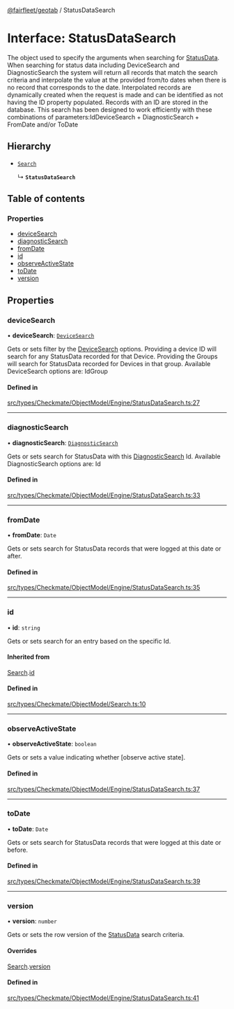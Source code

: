 [@fairfleet/geotab](../README.md) / StatusDataSearch

# Interface: StatusDataSearch

The object used to specify the arguments when searching for
 [StatusData](StatusData.md).
 When searching for status data including DeviceSearch and DiagnosticSearch
 the system will return all records that match the search criteria and interpolate the value at the
 provided from/to dates when there is no record that corresponds to the date. Interpolated records
 are dynamically created when the request is made and can be identified as not having the ID property
 populated. Records with an ID are stored in the database.
 This search has been designed to work efficiently with these combinations of parameters:<list><item><description>Id</description></item><item><description>DeviceSearch + DiagnosticSearch + FromDate and/or ToDate</description></item></list>

## Hierarchy

- [`Search`](Search.md)

  ↳ **`StatusDataSearch`**

## Table of contents

### Properties

- [deviceSearch](StatusDataSearch.md#devicesearch)
- [diagnosticSearch](StatusDataSearch.md#diagnosticsearch)
- [fromDate](StatusDataSearch.md#fromdate)
- [id](StatusDataSearch.md#id)
- [observeActiveState](StatusDataSearch.md#observeactivestate)
- [toDate](StatusDataSearch.md#todate)
- [version](StatusDataSearch.md#version)

## Properties

### deviceSearch

• **deviceSearch**: [`DeviceSearch`](DeviceSearch.md)

Gets or sets filter by the [DeviceSearch](DeviceSearch.md) options. Providing a device ID will
 search for any StatusData recorded for that Device.
 Providing the Groups will search for StatusData recorded for Devices in that group.
 Available DeviceSearch options are:
 <list><item><description>Id</description></item><item><description>Group</description></item></list>

#### Defined in

[src/types/Checkmate/ObjectModel/Engine/StatusDataSearch.ts:27](https://github.com/fairfleet/geotab/blob/ff38bfc/src/types/Checkmate/ObjectModel/Engine/StatusDataSearch.ts#L27)

___

### diagnosticSearch

• **diagnosticSearch**: [`DiagnosticSearch`](DiagnosticSearch.md)

Gets or sets search for StatusData with this [DiagnosticSearch](DiagnosticSearch.md) Id.
 Available DiagnosticSearch options are:
 <list><item><description>Id</description></item></list>

#### Defined in

[src/types/Checkmate/ObjectModel/Engine/StatusDataSearch.ts:33](https://github.com/fairfleet/geotab/blob/ff38bfc/src/types/Checkmate/ObjectModel/Engine/StatusDataSearch.ts#L33)

___

### fromDate

• **fromDate**: `Date`

Gets or sets search for StatusData records that were logged at this date or after.

#### Defined in

[src/types/Checkmate/ObjectModel/Engine/StatusDataSearch.ts:35](https://github.com/fairfleet/geotab/blob/ff38bfc/src/types/Checkmate/ObjectModel/Engine/StatusDataSearch.ts#L35)

___

### id

• **id**: `string`

Gets or sets search for an entry based on the specific Id.

#### Inherited from

[Search](Search.md).[id](Search.md#id)

#### Defined in

[src/types/Checkmate/ObjectModel/Search.ts:10](https://github.com/fairfleet/geotab/blob/ff38bfc/src/types/Checkmate/ObjectModel/Search.ts#L10)

___

### observeActiveState

• **observeActiveState**: `boolean`

Gets or sets a value indicating whether [observe active state].

#### Defined in

[src/types/Checkmate/ObjectModel/Engine/StatusDataSearch.ts:37](https://github.com/fairfleet/geotab/blob/ff38bfc/src/types/Checkmate/ObjectModel/Engine/StatusDataSearch.ts#L37)

___

### toDate

• **toDate**: `Date`

Gets or sets search for StatusData records that were logged at this date or before.

#### Defined in

[src/types/Checkmate/ObjectModel/Engine/StatusDataSearch.ts:39](https://github.com/fairfleet/geotab/blob/ff38bfc/src/types/Checkmate/ObjectModel/Engine/StatusDataSearch.ts#L39)

___

### version

• **version**: `number`

Gets or sets the row version of the [StatusData](StatusData.md) search criteria.

#### Overrides

[Search](Search.md).[version](Search.md#version)

#### Defined in

[src/types/Checkmate/ObjectModel/Engine/StatusDataSearch.ts:41](https://github.com/fairfleet/geotab/blob/ff38bfc/src/types/Checkmate/ObjectModel/Engine/StatusDataSearch.ts#L41)
